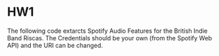 # HW1
The following code extarcts Spotify Audio Features for the British Indie Band Riscas.  The Credentials should be your own (from the Spotify Web API) and the URI can be changed.
